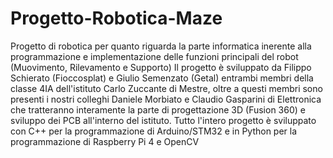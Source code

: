 # Progetto-Robotica-Maze
Progetto di robotica per quanto riguarda la parte informatica inerente alla programmazione e implementazione delle funzioni principali del robot (Muovimento, Rilevamento e Supporto) Il progetto è sviluppato da Filippo Schierato (Fioccosplat) e Giulio Semenzato (Getal) entrambi membri della classe 4IA dell'istituto Carlo Zuccante di Mestre, oltre a questi membri sono presenti i nostri colleghi Daniele Morbiato e Claudio Gasparini di Elettronica che tratteranno interamente la parte di progettazione 3D (Fusion 360) e sviluppo dei PCB all'interno del istituto. Tutto l'intero progetto è sviluppato con C++ per la programmazione di Arduino/STM32 e in Python per la programmazione di Raspberry Pi 4 e OpenCV
